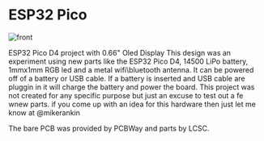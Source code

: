 # ESP32 Pico
![front](https://user-images.githubusercontent.com/4991664/50406575-91452b00-079d-11e9-84bc-6717c0f019d4.JPG)

ESP32 Pico D4 project with 0.66" Oled Display
This design was an experiment using new parts like the ESP32 Pico D4, 14500 LiPo battery, 1mmx1mm RGB led and a metal wifi\bluetooth antenna. It can be powered off of a battery or USB cable. If a battery is inserted and USB cable are pluggin in it will charge the battery and power the board. This project was not created for any specific purpose but just an excuse to test out a fe wnew parts. if you come up with an idea for this hardware then just let me know at @mikerankin

The bare PCB was provided by PCBWay and parts by LCSC.
